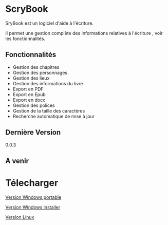 # ScryBook
SryBook est un logiciel d'aide à l'écriture. 

Il permet une gestion complète des informations relatives à l'écriture
, voir les fonctionnalités.


## Fonctionnalités 
- Gestion des chapitres
- Gestion des personnages
- Gestion des lieux
- Gestion des informations du livre
- Export en PDF
- Export en Epub
- Export en docx
- Gestion des polices
- Gestion de la taille des caractères
- Recherche automatique de mise à jour

## Dernière Version

0.0.3
## A venir

# Télecharger
[Version Windows portable](https://prog.dynag.co/ScryBook/ScryBook-win.zip)

[Version Windows installer](https://prog.dynag.co/ScryBook/ScryBook_Setup.exe)

[Version Linux](https://prog.dynag.co/ScryBook/ScryBook-lin.zip)
